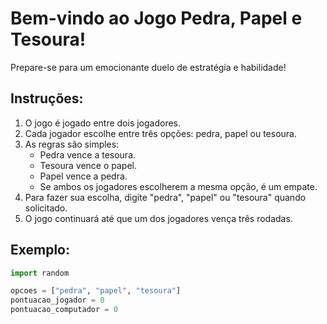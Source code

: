# Bem-vindo ao Jogo Pedra, Papel e Tesoura!

Prepare-se para um emocionante duelo de estratégia e habilidade!

## Instruções:

1. O jogo é jogado entre dois jogadores.
2. Cada jogador escolhe entre três opções: pedra, papel ou tesoura.
3. As regras são simples:
   - Pedra vence a tesoura.
   - Tesoura vence o papel.
   - Papel vence a pedra.
   - Se ambos os jogadores escolherem a mesma opção, é um empate.
4. Para fazer sua escolha, digite "pedra", "papel" ou "tesoura" quando solicitado.
5. O jogo continuará até que um dos jogadores vença três rodadas.

## Exemplo:

```python
import random

opcoes = ["pedra", "papel", "tesoura"]
pontuacao_jogador = 0
pontuacao_computador = 0